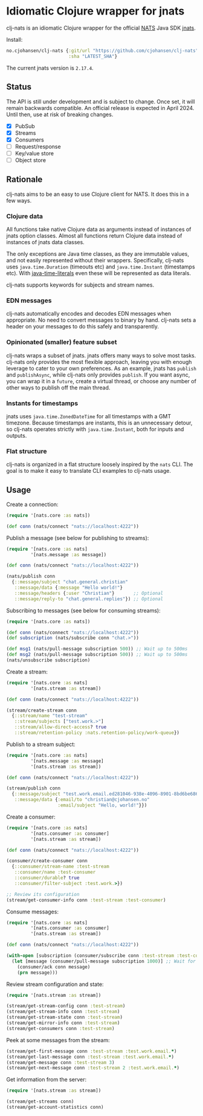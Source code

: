 # Idiomatic Clojure wrapper for jnats

clj-nats is an idiomatic Clojure wrapper for the official
[NATS](https://nats.io) Java SDK [jnats](https://javadoc.io/doc/io.nats/jnats/).

Install:

```clj
no.cjohansen/clj-nats {:git/url "https://github.com/cjohansen/clj-nats"
                       :sha "LATEST_SHA"}
```

The current jnats version is `2.17.4`.

## Status

The API is still under development and is subject to change. Once set, it will
remain backwards compatible. An official release is expected in April 2024.
Until then, use at risk of breaking changes.

- [x] PubSub
- [x] Streams
- [x] Consumers
- [ ] Request/response
- [ ] Key/value store
- [ ] Object store

## Rationale

clj-nats aims to be an easy to use Clojure client for NATS. It does this in a
few ways.

### Clojure data

All functions take native Clojure data as arguments instead of instances of
jnats option classes. Almost all functions return Clojure data instead of
instances of jnats data classes.

The only exceptions are Java time classes, as they are immutable values, and not
easily represented without their wrappers. Specifically, clj-nats uses
`java.time.Duration` (timeouts etc) and `java.time.Instant` (timestamps etc).
With [java-time-literals](https://github.com/magnars/java-time-literals) even
these will be represented as data literals.

clj-nats supports keywords for subjects and stream names.

### EDN messages

clj-nats automatically encodes and decodes EDN messages when appropriate. No
need to convert messages to binary by hand. clj-nats sets a header on your
messages to do this safely and transparently.

### Opinionated (smaller) feature subset

clj-nats wraps a subset of jnats. jnats offers many ways to solve most tasks.
clj-nats only provides the most flexible approach, leaving you with enough
leverage to cater to your own preferences. As an example, jnats has `publish`
and `publishAsync`, while clj-nats only provides `publish`. If you want async,
you can wrap it in a `future`, create a virtual thread, or choose any number of
other ways to publish off the main thread.

### Instants for timestamps

jnats uses `java.time.ZonedDateTime` for all timestamps with a GMT timezone.
Because timestamps are instants, this is an unnecessary detour, so clj-nats
operates strictly with `java.time.Instant`, both for inputs and outputs.

### Flat structure

clj-nats is organized in a flat structure loosely inspired by the `nats` CLI.
The goal is to make it easy to translate CLI examples to clj-nats usage.

## Usage

Create a connection:

```clj
(require '[nats.core :as nats])

(def conn (nats/connect "nats://localhost:4222"))
```

Publish a message (see below for publishing to streams):

```clj
(require '[nats.core :as nats]
         '[nats.message :as message])

(def conn (nats/connect "nats://localhost:4222"))

(nats/publish conn
  {::message/subject "chat.general.christian"
   ::message/data {:message "Hello world!"}
   ::message/headers {:user "Christian"}       ;; Optional
   ::message/reply-to "chat.general.replies"}) ;; Optional
```

Subscribing to messages (see below for consuming streams):

```clj
(require '[nats.core :as nats])

(def conn (nats/connect "nats://localhost:4222"))
(def subscription (nats/subscribe conn "chat.>"))

(def msg1 (nats/pull-message subscription 500)) ;; Wait up to 500ms
(def msg2 (nats/pull-message subscription 500)) ;; Wait up to 500ms
(nats/unsubscribe subscription)
```

Create a stream:

```clj
(require '[nats.core :as nats]
         '[nats.stream :as stream])

(def conn (nats/connect "nats://localhost:4222"))

(stream/create-stream conn
  {::stream/name "test-stream"
   ::stream/subjects ["test.work.>"]
   ::stream/allow-direct-access? true
   ::stream/retention-policy :nats.retention-policy/work-queue})
```

Publish to a stream subject:

```clj
(require '[nats.core :as nats]
         '[nats.message :as message]
         '[nats.stream :as stream])

(def conn (nats/connect "nats://localhost:4222"))

(stream/publish conn
  {::message/subject "test.work.email.ed281046-938e-4096-8901-8bd6be6869ed"
   ::message/data {:email/to "christian@cjohansen.no"
                   :email/subject "Hello, world!"}})
```

Create a consumer:

```clj
(require '[nats.core :as nats]
         '[nats.consumer :as consumer]
         '[nats.stream :as stream])

(def conn (nats/connect "nats://localhost:4222"))

(consumer/create-consumer conn
  {::consumer/stream-name :test-stream
   ::consumer/name :test-consumer
   ::consumer/durable? true
   ::consumer/filter-subject :test.work.>})

;; Review its configuration
(stream/get-consumer-info conn :test-stream :test-consumer)
```

Consume messages:

```clj
(require '[nats.core :as nats]
         '[nats.consumer :as consumer]
         '[nats.stream :as stream])

(def conn (nats/connect "nats://localhost:4222"))

(with-open [subscription (consumer/subscribe conn :test-stream :test-consumer)]
  (let [message (consumer/pull-message subscription 1000)] ;; Wait for up to 1000ms
    (consumer/ack conn message)
    (prn message)))
```

Review stream configuration and state:

```clj
(require '[nats.stream :as stream])

(stream/get-stream-config conn :test-stream)
(stream/get-stream-info conn :test-stream)
(stream/get-stream-state conn :test-stream)
(stream/get-mirror-info conn :test-stream)
(stream/get-consumers conn :test-stream)
```

Peek at some messages from the stream:

```clj
(stream/get-first-message conn :test-stream :test.work.email.*)
(stream/get-last-message conn :test-stream :test.work.email.*)
(stream/get-message conn :test-stream 3)
(stream/get-next-message conn :test-stream 2 :test.work.email.*)
```

Get information from the server:

```clj
(require '[nats.stream :as stream])

(stream/get-streams conn)
(stream/get-account-statistics conn)
```
